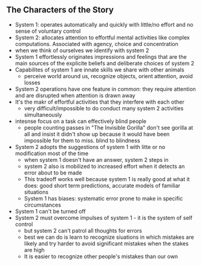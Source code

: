 ## The Characters of the Story

- System 1: operates automatically and quickly with little/no effort and no sense of voluntary control
- System 2: allocates attention to effortful mental activities like complex computations. Associated with agency, choice and concentration
- when we think of ourselves we identify with system 2
- System 1 effortlessly originates impressions and feelings that are the main sources of the explicite beliefs and deliberate choices of system 2
- Capabilites of system 1 are innate skills we share with other animals
    - perceive world around us, recognize objects, orient attention, avoid losses
- System 2 operations have one feature in common: they require attention and are disrupted when attention is drawn away
- It's the makr of effortful activities that they interfere with each other
    - very difficult/impossible to do conduct many system 2 activities simultaneously
- intesnse focus on a  task can effectively blind people
    - people counting passes in "The Invisible Gorilla" don't see gorilla at all and insist it didn't show up because it would have been impossible for them to miss. blind to blindness
- System 2 adopts the suggestions of system 1 with litte or no modification most of the time
    - when system 1 doesn't have an answer, system 2 steps in
    - system 2 also is mobilized to increased effort when it detects an error about to be made
    - This tradeoff works well because system 1 is really good at what it does: good short term predictions, accurate models of familiar situations 
    - System 1 has biases: systematic error prone to make in specific circumstances
- System 1 can't be turned off
- System 2 must overcome impulses of system 1 - it is the system of self control
    - but system 2 can't patrol all thoughts for errors
    - best we can do is learn to recognize siuations in which mistakes are likely and try harder to avoid significant mistakes when the stakes are high
    - It is easier to recognize other people's mistakes than our own
